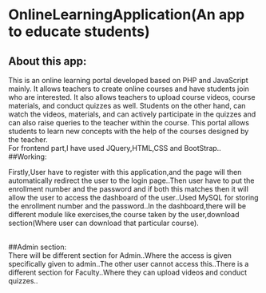 # OnlineLearningApplication(An app to educate students)
## About this app:

This is an online learning portal developed based on PHP and JavaScript mainly. It allows teachers to create online courses and have students join who are interested. It also allows teachers to upload course videos, course materials, and conduct quizzes as well. Students on the other hand, can watch the videos, materials, and can actively participate in the quizzes and can also raise queries to the teacher within the course. This portal allows students to learn new concepts with the help of the courses designed by the teacher.
<br>
For frontend part,I have used JQuery,HTML,CSS and BootStrap..
<br>
##Working:

Firstly,User have to register with this application,and the page will then automatically redirect the user to the login page..Then user have to put the enrollment number and the password and if both this matches then it will allow the user to access the dashboard of the user..Used MySQL for storing the enrollment number and the password..In the dashboard,there will be different module like exercises,the course taken by the user,download section(Where user can download that particular course). 

<br>
##Admin section:
<br>
There will be different section for Admin..Where the access is given specifically given to admin..The other user cannot access this..There is a different section for Faculty..Where they can upload videos and conduct quizzes..

